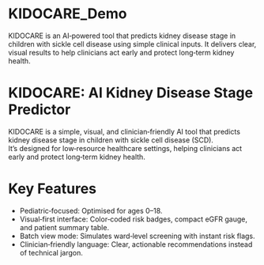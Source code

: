 # KIDOCARE_Demo
KIDOCARE is an AI‑powered tool that predicts kidney disease stage in children with sickle cell disease using simple clinical inputs. It delivers clear, visual results to help clinicians act early and protect long‑term kidney health.
# KIDOCARE: AI Kidney Disease Stage Predictor

KIDOCARE is a simple, visual, and clinician‑friendly AI tool that predicts kidney disease stage in children with sickle cell disease (SCD).  
It’s designed for low‑resource healthcare settings, helping clinicians act early and protect long‑term kidney health.

# Key Features
- Pediatric‑focused: Optimised for ages 0–18.
- Visual‑first interface: Color‑coded risk badges, compact eGFR gauge, and patient summary table.
- Batch view mode: Simulates ward‑level screening with instant risk flags.
- Clinician‑friendly language: Clear, actionable recommendations instead of technical jargon.

